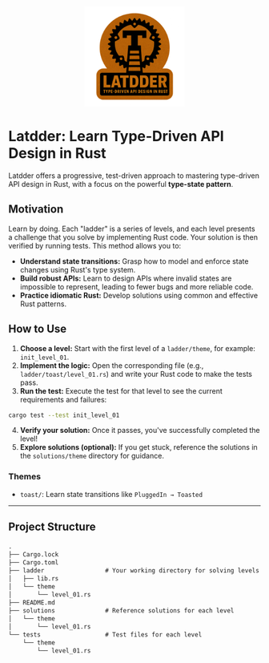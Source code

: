 <p align="center">
    <img src="https://raw.githubusercontent.com/navahas/latdder/assets/images/latdder.png"
        alt="latter_logo" width="200"/>
</p>

# Latdder: Learn Type-Driven API Design in Rust

Latdder offers a progressive, test-driven approach to mastering type-driven API design in Rust, with a focus on the powerful **type-state pattern**.

## Motivation

Learn by doing. Each "ladder" is a series of levels, and each level presents a challenge that you solve by implementing Rust code. Your solution is then verified by running tests. This method allows you to:

* **Understand state transitions:** Grasp how to model and enforce state changes using Rust's type system.
* **Build robust APIs:** Learn to design APIs where invalid states are impossible to represent, leading to fewer bugs and more reliable code.
* **Practice idiomatic Rust:** Develop solutions using common and effective Rust patterns.

## How to Use

1.  **Choose a level:** Start with the first level of a `ladder/theme`, for example: `init_level_01`.
2.  **Implement the logic:** Open the corresponding file (e.g., `ladder/toast/level_01.rs`) and write your Rust code to make the tests pass.
3.  **Run the test:** Execute the test for that level to see the current requirements and failures:
```bash
cargo test --test init_level_01
```
4.  **Verify your solution:** Once it passes, you've successfully completed the level\!
5.  **Explore solutions (optional):** If you get stuck, reference the solutions in the `solutions/theme` directory for guidance.

### Themes
- `toast/`: Learn state transitions like `PluggedIn → Toasted`

-----

## Project Structure

```
.
├── Cargo.lock
├── Cargo.toml
├── ladder                 # Your working directory for solving levels
│   ├── lib.rs
│   └── theme
│       └── level_01.rs
├── README.md
├── solutions              # Reference solutions for each level
│   └── theme
│       └── level_01.rs
└── tests                  # Test files for each level
    └── theme
        └── level_01.rs
```
